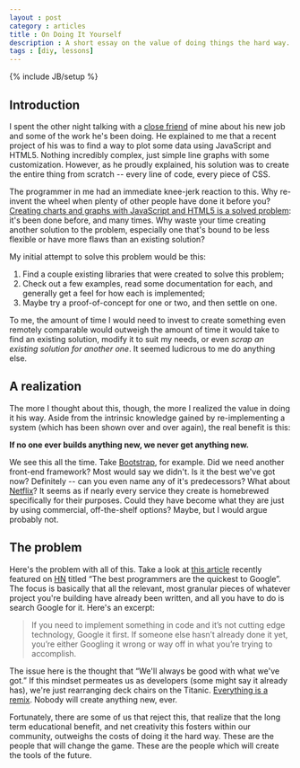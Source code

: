 ```yaml
---
layout : post
category : articles
title : On Doing It Yourself
description : A short essay on the value of doing things the hard way.
tags : [diy, lessons]
---
```

{% include JB/setup %}

## Introduction
I spent the other night talking with a [close friend](http://ryanhinkel.com/) of
mine about his new job and some of the work he's been doing. He explained to me
that a recent project of his was to find a way to plot some data using
JavaScript and HTML5. Nothing incredibly complex, just simple line graphs with
some customization. However, as he proudly explained, his solution was to create
the entire thing from scratch -- every line of code, every piece of CSS.

The programmer in me had an immediate knee-jerk reaction to this. Why re-invent
the wheel when plenty of other people have done it before you? [Creating charts
and graphs with JavaScript and HTML5 is a solved
problem](http://www.chartjs.org/): it's been done before, and many times. Why
waste your time creating another solution to the problem, especially one that's
bound to be less flexible or have more flaws than an existing solution?

My initial attempt to solve this problem would be this:
1. Find a couple existing libraries that were created to solve this problem;
2. Check out a few examples, read some documentation for each, and generally get
a feel for how each is implemented;
3. Maybe try a proof-of-concept for one or two, and then settle on one.

To me, the amount of time I would need to invest to create something even
remotely comparable would outweigh the amount of time it would take to find an
existing solution, modify it to suit my needs, or even *scrap an existing
solution for another one*. It seemed ludicrous to me do anything else.

## A realization
The more I thought about this, though, the more I realized the value in doing it
his way. Aside from the intrinsic knowledge gained by re-implementing a system
(which has been shown over and over again), the real benefit is this:

**If no one ever builds anything new, we never get anything new.**

We see this all the time. Take
[Bootstrap](https://github.com/twitter/bootstrap), for example. Did we need
another front-end framework? Most would say we didn't. Is it the best we've got now?
Definitely -- can you even name any of it's predecessors? What about
[Netflix](https://github.com/Netflix/)? It seems as if nearly every service they
create is homebrewed specifically for their purposes. Could they have become
what they are just by using commercial, off-the-shelf options? Maybe, but I
would argue probably not.

## The problem
Here's the problem with all of this. Take a look at [this
article](https://news.ycombinator.com/) recently
featured on [HN](https://news.ycombinator.com/) titled &ldquo;The best
programmers are the quickest to Google&rdquo;. The focus is basically that all
the relevant, most granular pieces of whatever project you're building have
already been written, and all you have to do is search Google for it. Here's an
excerpt:

> If you need to implement something in code and it’s not cutting edge
> technology, Google it first. If someone else hasn’t already done it yet,
> you’re either Googling it wrong or way off in what you’re trying to
> accomplish.

The issue here is the thought that &ldquo;We'll always be good with what we've
got.&rdquo; If this mindset permeates us as developers (some might say it
already has), we're just rearranging deck chairs on the Titanic. [Everything is
a remix](https://vimeo.com/14912890). Nobody will create anything new, ever.

Fortunately, there are some of us that reject this, that realize that the long
term educational benefit, and net creativity this fosters within our community,
outweighs the costs of doing it the hard way. These are the people that will
change the game. These are the people which will create the tools of the future.

